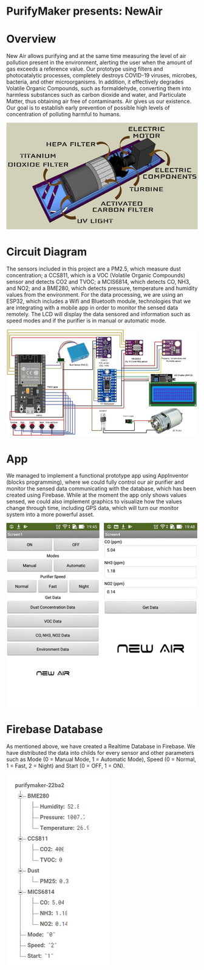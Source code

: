 # PurifyMaker presents: NewAir

# Overview

New Air allows purifying and at the same time measuring the level of air pollution present in the environment, alerting the user when the amount of gas exceeds a reference value. Our prototype using filters and photocatalytic processes, completely destroys COVID-19 viruses, microbes, bacteria, and other microorganisms. In addition, it effectively degrades Volatile Organic Compounds, such as formaldehyde, converting them into harmless substances such as carbon dioxide and water, and Particulate Matter, thus obtaining air free of contaminants. Air gives us our existence. Our goal is to establish early prevention of possible high levels of concentration of polluting harmful to humans.

![](images/NewAir.jpg)

# Circuit Diagram

The sensors included in this project are a PM2.5, which measure dust concentration; a CCS811, which is a VOC (Volatile Organic Compounds) sensor and detects CO2 and TVOC; a MCIS6814, which detects CO, NH3, and NO2; and a BME280, which detects pressure, temperature and humidity values from the environment. For the data processing, we are using an ESP32, which includes a Wifi and Bluetooth module, technologies that we are integrating with a mobile app in order to monitor the sensed data remotely. The LCD will display the data sensored and information such as speed modes and if the purifier is in manual or automatic mode.

![](images/NewAirCircuit.JPG)

# App

We managed to implement a functional prototype app using AppInventor (blocks programming), where we could fully control our air purifier and monitor the sensed data communicating with the database, which has been created using Firebase. While at the moment the app only shows values sensed, we could also implement graphics to visualize how the values change through time, including GPS data, which will turn our monitor system into a more powerful asset.

![](images/App%20Screenshots.png)

# Firebase Database

As mentioned above, we have created a Realtime Database in Firebase. We have distributed the data into childs for every sensor and other parameters such as Mode (0 = Manual Mode, 1 = Automatic Mode), Speed (0 = Normal, 1 = Fast, 2 = Night) and Start (0 = OFF, 1 = ON).

![](images/Firebase.JPG)
